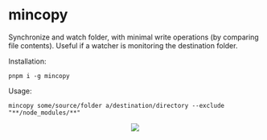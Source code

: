 # mincopy

Synchronize and watch folder, with minimal write operations (by comparing file contents). Useful if a watcher is monitoring the destination folder.

Installation:

```
pnpm i -g mincopy
```

Usage:

```
mincopy some/source/folder a/destination/directory --exclude "**/node_modules/**"
```

<p align="center">
  <a href="https://guillaume-chau.info/sponsors/" target="_blank">
    <img src='https://akryum.netlify.app/sponsors.svg'/>
  </a>
</p>
